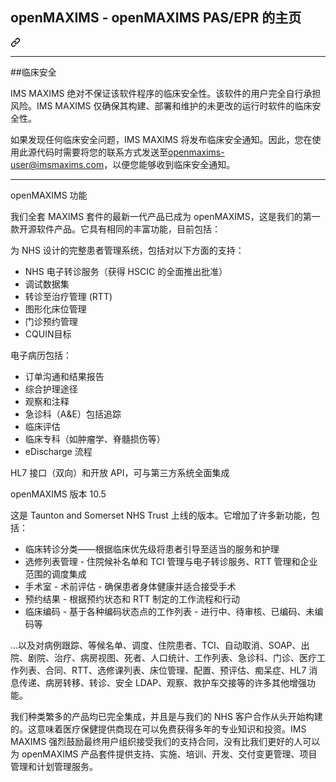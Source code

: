 <div class="Box-sc-g0xbh4-0 bJMeLZ js-snippet-clipboard-copy-unpositioned" data-hpc="true"><article class="markdown-body entry-content container-lg" itemprop="text"><div class="markdown-heading" dir="auto"><h1 tabindex="-1" class="heading-element" dir="auto"><font style="vertical-align: inherit;"><font style="vertical-align: inherit;">openMAXIMS - openMAXIMS PAS/EPR 的主页</font></font></h1><a id="user-content-openmaxims---home-of-the-openmaxims-pasepr" class="anchor" aria-label="永久链接：openMAXIMS - openMAXIMS PAS/EPR 的主页" href="#openmaxims---home-of-the-openmaxims-pasepr"><svg class="octicon octicon-link" viewBox="0 0 16 16" version="1.1" width="16" height="16" aria-hidden="true"><path d="m7.775 3.275 1.25-1.25a3.5 3.5 0 1 1 4.95 4.95l-2.5 2.5a3.5 3.5 0 0 1-4.95 0 .751.751 0 0 1 .018-1.042.751.751 0 0 1 1.042-.018 1.998 1.998 0 0 0 2.83 0l2.5-2.5a2.002 2.002 0 0 0-2.83-2.83l-1.25 1.25a.751.751 0 0 1-1.042-.018.751.751 0 0 1-.018-1.042Zm-4.69 9.64a1.998 1.998 0 0 0 2.83 0l1.25-1.25a.751.751 0 0 1 1.042.018.751.751 0 0 1 .018 1.042l-1.25 1.25a3.5 3.5 0 1 1-4.95-4.95l2.5-2.5a3.5 3.5 0 0 1 4.95 0 .751.751 0 0 1-.018 1.042.751.751 0 0 1-1.042.018 1.998 1.998 0 0 0-2.83 0l-2.5 2.5a1.998 1.998 0 0 0 0 2.83Z"></path></svg></a></div>
<hr>
<p dir="auto"><font style="vertical-align: inherit;"><font style="vertical-align: inherit;">##临床安全</font></font></p>
<p dir="auto"><font style="vertical-align: inherit;"><font style="vertical-align: inherit;">IMS MAXIMS 绝对不保证该软件程序的临床安全性。该软件的用户完全自行承担风险。IMS MAXIMS 仅确保其构建、部署和维护的未更改的运行时软件的临床安全性。</font></font></p>
<p dir="auto"><font style="vertical-align: inherit;"><font style="vertical-align: inherit;">如果发现任何临床安全问题，IMS MAXIMS 将发布临床安全通知。因此，您在使用此源代码时需要将您的联系方式发送至</font></font><a href="mailto:openmaxims-user@imsmaxims.com"><font style="vertical-align: inherit;"><font style="vertical-align: inherit;">openmaxims-user@imsmaxims.com</font></font></a><font style="vertical-align: inherit;"><font style="vertical-align: inherit;">，以便您能够收到临床安全通知。</font></font></p>
<hr>
<p dir="auto"><font style="vertical-align: inherit;"><font style="vertical-align: inherit;">openMAXIMS 功能</font></font></p>
<p dir="auto"><font style="vertical-align: inherit;"><font style="vertical-align: inherit;">我们全套 MAXIMS 套件的最新一代产品已成为 openMAXIMS，这是我们的第一款开源软件产品。它具有相同的丰富功能，目前包括：</font></font></p>
<p dir="auto"><font style="vertical-align: inherit;"><font style="vertical-align: inherit;">为 NHS 设计的完整患者管理系统，包括对以下方面的支持：</font></font></p>
<ul dir="auto">
<li><font style="vertical-align: inherit;"><font style="vertical-align: inherit;">NHS 电子转诊服务（获得 HSCIC 的全面推出批准）</font></font></li>
<li><font style="vertical-align: inherit;"><font style="vertical-align: inherit;">调试数据集</font></font></li>
<li><font style="vertical-align: inherit;"><font style="vertical-align: inherit;">转诊至治疗管理 (RTT)</font></font></li>
<li><font style="vertical-align: inherit;"><font style="vertical-align: inherit;">图形化床位管理</font></font></li>
<li><font style="vertical-align: inherit;"><font style="vertical-align: inherit;">门诊预约管理</font></font></li>
<li><font style="vertical-align: inherit;"><font style="vertical-align: inherit;">CQUIN目标</font></font></li>
</ul>
<p dir="auto"><font style="vertical-align: inherit;"><font style="vertical-align: inherit;">电子病历包括：</font></font></p>
<ul dir="auto">
<li><font style="vertical-align: inherit;"><font style="vertical-align: inherit;">订单沟通和结果报告</font></font></li>
<li><font style="vertical-align: inherit;"><font style="vertical-align: inherit;">综合护理途径</font></font></li>
<li><font style="vertical-align: inherit;"><font style="vertical-align: inherit;">观察和注释</font></font></li>
<li><font style="vertical-align: inherit;"><font style="vertical-align: inherit;">急诊科（A&amp;E）包括追踪</font></font></li>
<li><font style="vertical-align: inherit;"><font style="vertical-align: inherit;">临床评估</font></font></li>
<li><font style="vertical-align: inherit;"><font style="vertical-align: inherit;">临床专科（如肿瘤学、脊髓损伤等）</font></font></li>
<li><font style="vertical-align: inherit;"><font style="vertical-align: inherit;">eDischarge 流程</font></font></li>
</ul>
<p dir="auto"><font style="vertical-align: inherit;"><font style="vertical-align: inherit;">HL7 接口（双向）和开放 API，可与第三方系统全面集成</font></font></p>
<p dir="auto"><font style="vertical-align: inherit;"><font style="vertical-align: inherit;">openMAXIMS 版本 10.5</font></font></p>
<p dir="auto"><font style="vertical-align: inherit;"><font style="vertical-align: inherit;">这是 Taunton and Somerset NHS Trust 上线的版本。它增加了许多新功能，包括：</font></font></p>
<ul dir="auto">
<li><font style="vertical-align: inherit;"><font style="vertical-align: inherit;">临床转诊分类——根据临床优先级将患者引导至适当的服务和护理</font></font></li>
<li><font style="vertical-align: inherit;"><font style="vertical-align: inherit;">选修列表管理 - 住院候补名单和 TCI 管理与电子转诊服务、RTT 管理和企业范围的调度集成</font></font></li>
<li><font style="vertical-align: inherit;"><font style="vertical-align: inherit;">手术室 - 术前评估 - 确保患者身体健康并适合接受手术</font></font></li>
<li><font style="vertical-align: inherit;"><font style="vertical-align: inherit;">预约结果 - 根据预约状态和 RTT 制定的工作流程和行动</font></font></li>
<li><font style="vertical-align: inherit;"><font style="vertical-align: inherit;">临床编码 - 基于各种编码状态点的工作列表 - 进行中、待审核、已编码、未编码等</font></font></li>
</ul>
<p dir="auto"><font style="vertical-align: inherit;"><font style="vertical-align: inherit;">...以及对病例跟踪、等候名单、调度、住院患者、TCI、自动取消、SOAP、出院、剧院、治疗、病房视图、死者、人口统计、工作列表、急诊科、门诊、医疗工作列表、合同、RTT、选修课列表、床位管理、配置、预评估、痴呆症、HL7 消息传递、病房转移、转诊、安全 LDAP、观察、救护车交接等的许多其他增强功能。</font></font></p>
<p dir="auto"><font style="vertical-align: inherit;"><font style="vertical-align: inherit;">我们种类繁多的产品均已完全集成，并且是与我们的 NHS 客户合作从头开始构建的。这意味着医疗保健提供商现在可以免费获得多年的专业知识和投资。IMS MAXIMS 强烈鼓励最终用户组织接受我们的支持合同，没有比我们更好的人可以为 openMAXIMS 产品套件提供支持、实施、培训、开发、交付变更管理、项目管理和计划管理服务。</font></font></p>
</article></div>
